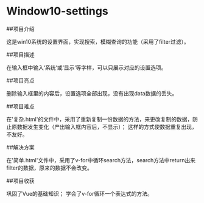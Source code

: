 # Window10-settings

##项目介绍

这是win10系统的设置界面，实现搜索，模糊查询的功能（采用了filter过滤）。

##项目描述

在输入框中输入‘系统’或‘显示’等字样，可以只展示对应的设置选项。

##项目亮点

删除输入框里的内容后，设置选项全部出现，没有出现data数据的丢失。

##项目难点

在'复杂.html'的文件中，采用了重新复制一份数据的方法，来更改复制的数据，防止原数据发生变化（产出输入框内容后，不显示）；
这样的方式使数据重复出现，不友好。

##解决方案

在'简单.html'文件中，采用了v-for中循环search方法，search方法中return出来filter的数据，原来的数据不会改变。

##项目收获

巩固了Vue的基础知识；
学会了v-for循环一个表达式的方法。

